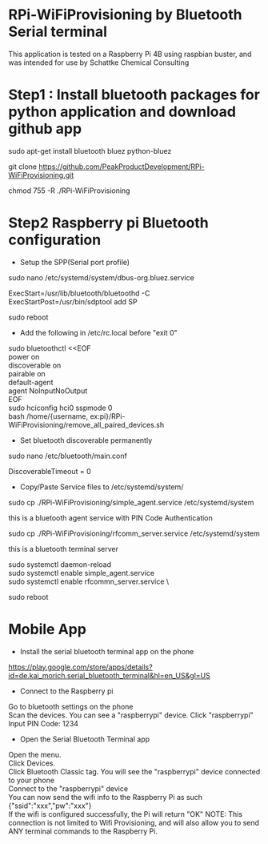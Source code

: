 # RPi-WiFiProvisioning by Bluetooth Serial terminal

This application is tested on a Raspberry Pi 4B using raspbian buster, and was intended for use by Schattke Chemical Consulting 

# Step1 : Install bluetooth packages for python application and download github app

sudo apt-get install bluetooth bluez python-bluez

git clone https://github.com/PeakProductDevelopment/RPi-WiFiProvisioning.git

chmod 755 -R ./RPi-WiFiProvisioning

# Step2 Raspberry pi Bluetooth configuration
- Setup the SPP(Serial port profile)

sudo nano /etc/systemd/system/dbus-org.bluez.service

ExecStart=/usr/lib/bluetooth/bluetoothd -C \
ExecStartPost=/usr/bin/sdptool add SP

sudo reboot

- Add the following in /etc/rc.local before "exit 0"

sudo bluetoothctl <<EOF \
power on \
discoverable on \
pairable on \
default-agent \
agent NoInputNoOutput \
EOF \
sudo hciconfig hci0 sspmode 0 \
bash /home/{username, ex:pi}/RPi-WiFiProvisioning/remove_all_paired_devices.sh

- Set bluetooth discoverable permanently

sudo nano /etc/bluetooth/main.conf

DiscoverableTimeout = 0


- Copy/Paste Service files to /etc/systemd/system/

sudo cp ./RPi-WiFiProvisioning/simple_agent.service /etc/systemd/system

this is a bluetooth agent service with PIN Code Authentication

sudo cp ./RPi-WiFiProvisioning/rfcomm_server.service /etc/systemd/system 

this is a bluetooth terminal server

sudo systemctl daemon-reload \
sudo systemctl enable simple_agent.service \
sudo systemctl enable rfcommn_server.service \

sudo reboot

# Mobile App

- Install the serial bluetooth terminal app on the phone

https://play.google.com/store/apps/details?id=de.kai_morich.serial_bluetooth_terminal&hl=en_US&gl=US

- Connect to the Raspberry pi

Go to bluetooth settings on the phone \
Scan the devices. You can see a "raspberrypi" device. Click "raspberrypi" \
Input PIN Code: 1234

- Open the Serial Bluetooth Terminal app

Open the menu. \
Click Devices. \
Click Bluetooth Classic tag. You will see the "raspberrypi" device connected to your phone \
Connect to the "raspberrypi" device \
You can now send the wifi info to the Raspberry Pi as such {"ssid":"xxx","pw":"xxx"} \
If the wifi is configured successfully, the Pi will return "OK"
NOTE: This connection is not limited to Wifi Provisioning, and will also allow you to send ANY terminal commands to the Raspberry Pi.

